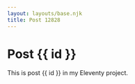 ```yaml
---
layout: layouts/base.njk
title: Post 12828
---
```


# Post {{ id }}

This is post {{ id }} in my Eleventy project.
